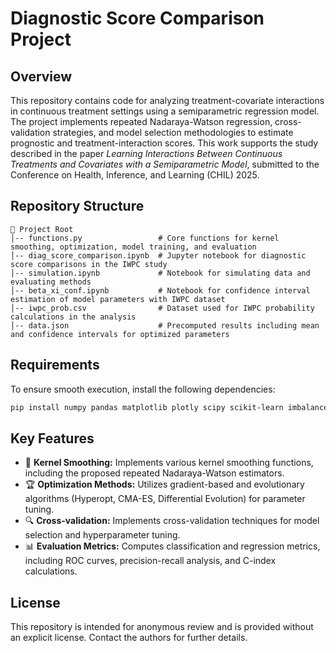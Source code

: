 # Diagnostic Score Comparison Project

## Overview

This repository contains code for analyzing treatment-covariate interactions in continuous treatment settings using a semiparametric regression model. The project implements repeated Nadaraya-Watson regression, cross-validation strategies, and model selection methodologies to estimate prognostic and treatment-interaction scores. This work supports the study described in the paper *Learning Interactions Between Continuous Treatments and Covariates with a Semiparametric Model*, submitted to the Conference on Health, Inference, and Learning (CHIL) 2025.

## Repository Structure

```
📂 Project Root
│-- functions.py                 # Core functions for kernel smoothing, optimization, model training, and evaluation
│-- diag_score_comparison.ipynb  # Jupyter notebook for diagnostic score comparisons in the IWPC study
│-- simulation.ipynb             # Notebook for simulating data and evaluating methods
│-- beta_xi_conf.ipynb           # Notebook for confidence interval estimation of model parameters with IWPC dataset
│-- iwpc_prob.csv                # Dataset used for IWPC probability calculations in the analysis
│-- data.json                    # Precomputed results including mean and confidence intervals for optimized parameters
```

## Requirements

To ensure smooth execution, install the following dependencies:

```sh
pip install numpy pandas matplotlib plotly scipy scikit-learn imbalanced-learn optuna cma hyperopt numdifftools
```

## Key Features

- 📌 **Kernel Smoothing:** Implements various kernel smoothing functions, including the proposed repeated Nadaraya-Watson estimators.
- 🏆 **Optimization Methods:** Utilizes gradient-based and evolutionary algorithms (Hyperopt, CMA-ES, Differential Evolution) for parameter tuning.
- 🔍 **Cross-validation:** Implements cross-validation techniques for model selection and hyperparameter tuning.
- 📊 **Evaluation Metrics:** Computes classification and regression metrics, including ROC curves, precision-recall analysis, and C-index calculations.

## License

This repository is intended for anonymous review and is provided without an explicit license. Contact the authors for further details.

